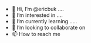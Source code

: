 - 👋 Hi, I’m @ericbuk ....
- 👀 I’m interested in ....
- 🌱 I’m currently learning .....
- 💞️ I’m looking to collaborate on 
- 📫 How to reach me 

<!---
ericbuk/ericbuk is a ✨ special ✨ repository because its `README.md` (this file) appears on your GitHub profile.
You can click the Preview link to take a look at your changes.
--->
